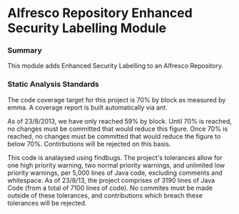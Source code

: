 Alfresco Repository Enhanced Security Labelling Module
======================================================

### Summary

This module adds Enhanced Security Labelling to an Alfresco Repository.


### Static Analysis Standards

The code coverage target for this project is 70% by block as measured by emma.  A coverage report is built automatically via ant.

As of 23/8/2013, we have only reached 59% by block.  Until 70% is reached, no changes must be committed that would reduce this figure.  Once 70% is reached, no changes must be committed that would reduce the figure to below 70%.  Contirbutions will be rejected on this basis.

This code is analaysed using findbugs.  The project's tolerances allow for one high priority warning, two normal priority warnings, and unlimited low priority warnings, per 5,000 lines of Java code, excluding comments and whitespace.  As of 23/8/13, the project comprises of 3190 lines of Java Code (from a total of 7100 lines of code).  No commites must be made outside of these tolerances, and contributions which breach these tolerances will be rejected.
